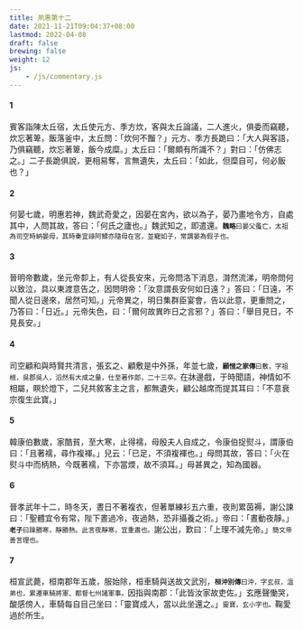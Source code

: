 ```yaml
---
title: 夙惠第十二
date: 2021-11-21T09:04:37+08:00
lastmod: 2022-04-08
draft: false
brewing: false
weight: 12
js:
    - /js/commentary.js
---
```


#### 1

賓客詣陳太丘宿，太丘使元方、季方炊，客與太丘論議，二人進火，俱委而竊聽，炊忘著箄，飯落釜中，太丘問：「炊何不餾？」元方、季方長跪曰：「大人與客語，乃俱竊聽，炊忘著箄，飯今成糜。」太丘曰：「爾頗有所識不？」對曰：「仿佛志之。」二子長跪俱說，更相易奪，言無遺失，太丘曰：「如此，但糜自可，何必飯也？」

#### 2

何晏七歲，明惠若神，魏武奇愛之，因晏在宮內，欲以為子，晏乃畫地令方，自處其中，人問其故，答曰：「何氏之廬也。」魏武知之，即遣還。<small>**魏略**曰晏父蚤亡，太祖為司空時納晏母，其時秦宜祿阿鰾亦隨母在宮，並寵如子，常謂晏為假子也。</small>

#### 3

晉明帝數歲，坐元帝厀上，有人從長安來，元帝問洛下消息，潸然流涕，明帝問何以致泣，具以東渡意告之，因問明帝：「汝意謂長安何如日遠？」答曰：「日遠，不聞人從日邊來，居然可知。」元帝異之，明日集群臣宴會，告以此意，更重問之，乃答曰：「日近。」元帝失色，曰：「爾何故異昨日之言邪？」答曰：「舉目見日，不見長安。」

#### 4

司空顧和與時賢共清言，張玄之、顧敷是中外孫，年並七歲，<small>**顧愷之家傳**曰敷，字祖根，吳郡吳人，滔然有大成之量，仕至著作郎，二十三卒。</small>在牀邊戲，于時聞語，神情如不相屬，瞑於燈下，二兒共敘客主之言，都無遺失，顧公越席而提其耳曰：「不意衰宗復生此寶。」

#### 5

韓康伯數歲，家酷貧，至大寒，止得襦，母殷夫人自成之，令康伯捉熨斗，謂康伯曰：「且著襦，尋作複褌。」兒云：「已足，不須複褌也。」母問其故，答曰：「火在熨斗中而柄熱，今既著襦，下亦當煗，故不須耳。」母甚異之，知為國器。

#### 6

晉孝武年十二，時冬天，晝日不著複衣，但著單練衫五六重，夜則累茵褥，謝公諫曰：「聖體宜令有常，陛下晝過冷，夜過熱，恐非攝養之術。」帝曰：「晝動夜靜。」<small>**老子**曰躁勝寒，靜勝熱。此言夜靜寒，宜重肅也。</small>謝公出，歎曰：「上理不減先帝。」<small>簡文帝善言理也。</small>

#### 7

桓宣武薨，桓南郡年五歲，服始除，桓車騎與送故文武別，<small>**桓沖別傳**曰沖，字玄叔，溫弟也，累遷車騎將軍、都督七州諸軍事。</small>因指與南郡：「此皆汝家故吏佐。」玄應聲慟哭，酸感傍人，車騎每自目己坐曰：「靈寶成人，當以此坐還之。」<small>靈寶，玄小字也。</small>鞠愛過於所生。
